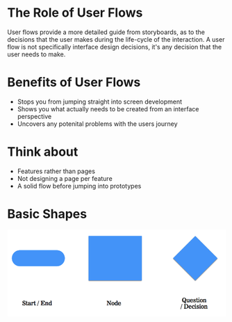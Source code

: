 <!-- TITLE: User Flows -->

# The Role of User Flows
User flows provide a more detailed guide from storyboards, as to the decisions that the user makes during the life-cycle of the interaction. A user flow is not specifically interface design decisions, it's any decision that the user needs to make.

# Benefits of User Flows
* Stops you from jumping straight into screen development
* Shows you what actually needs to be created from an interface perspective
* Uncovers any potenital problems with the users journey

# Think about
* Features rather than pages
* Not designing a page per feature
* A solid flow before jumping into prototypes

# Basic Shapes
![User Flow Shapes](/uploads/user-flow-shapes.png "User Flow Shapes")